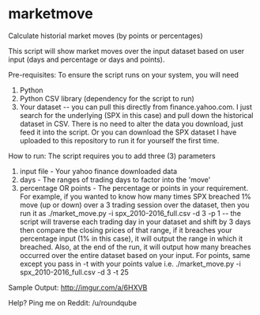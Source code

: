 # marketmove
Calculate historial market moves (by points or percentages)

This script will show market moves over the input dataset based on user input (days and percentage or days and points).  

Pre-requisites:
To ensure the script runs on your system, you will need
1. Python
2. Python CSV library (dependency for the script to run)
3. Your dataset -- you can pull this directly from finance.yahoo.com.  I just search for the underlying (SPX in this case) and pull down the historical dataset in CSV.  There is no need to alter the data you download, just feed it into the script.  Or you can download the SPX dataset I have uploaded to this repository to run it for yourself the first time.

How to run:
The script requires you to add three (3) parameters
1. input file - Your yahoo finance downloaded data
2. days - The ranges of trading days to factor into the 'move'
3. percentage OR points - The percentage or points in your requirement.  For example, if you wanted to know how many times SPX breached 1% move (up or down) over a 3 trading session over the dataset, then you run it as ./market_move.py -i spx_2010-2016_full.csv -d 3 -p 1  -- the script will traverse each trading day in your dataset and shift by 3 days then compare the closing prices of that range, if it breaches your percentage input (1% in this case), it will output the range in which it breached.  Also, at the end of the run, it will output how many breaches occurred over the entire dataset based on your input. For points, same except you pass in -t with your points value i.e. ./market_move.py -i spx_2010-2016_full.csv -d 3 -t 25

Sample Output:
http://imgur.com/a/6HXVB

Help?
Ping me on Reddit: /u/roundqube
